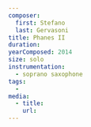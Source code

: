 ```yaml
---
composer:
  first: Stefano
  last: Gervasoni
title: Phanes II
duration:
yearComposed: 2014
size: solo
instrumentation:
  - soprano saxophone
tags:
  -
media:
  - title:
    url:
---
```

